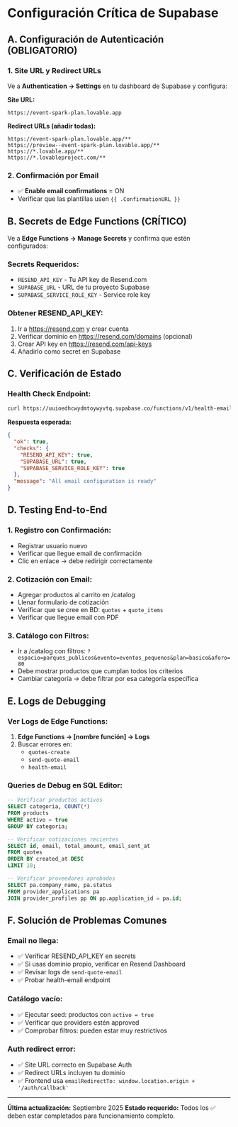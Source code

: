 # Configuración Crítica de Supabase

## A. Configuración de Autenticación (OBLIGATORIO)

### 1. Site URL y Redirect URLs
Ve a **Authentication → Settings** en tu dashboard de Supabase y configura:

**Site URL:**
```
https://event-spark-plan.lovable.app
```

**Redirect URLs (añadir todas):**
```
https://event-spark-plan.lovable.app/**
https://preview--event-spark-plan.lovable.app/**
https://*.lovable.app/**
https://*.lovableproject.com/**
```

### 2. Confirmación por Email
- ✅ **Enable email confirmations** = ON
- Verificar que las plantillas usen `{{ .ConfirmationURL }}`

## B. Secrets de Edge Functions (CRÍTICO)

Ve a **Edge Functions → Manage Secrets** y confirma que estén configurados:

### Secrets Requeridos:
- `RESEND_API_KEY` - Tu API key de Resend.com
- `SUPABASE_URL` - URL de tu proyecto Supabase  
- `SUPABASE_SERVICE_ROLE_KEY` - Service role key

### Obtener RESEND_API_KEY:
1. Ir a https://resend.com y crear cuenta
2. Verificar dominio en https://resend.com/domains (opcional)
3. Crear API key en https://resend.com/api-keys
4. Añadirlo como secret en Supabase

## C. Verificación de Estado

### Health Check Endpoint:
```bash
curl https://uuioedhcwydmtoywyvtq.supabase.co/functions/v1/health-email
```

**Respuesta esperada:**
```json
{
  "ok": true,
  "checks": {
    "RESEND_API_KEY": true,
    "SUPABASE_URL": true, 
    "SUPABASE_SERVICE_ROLE_KEY": true
  },
  "message": "All email configuration is ready"
}
```

## D. Testing End-to-End

### 1. Registro con Confirmación:
- Registrar usuario nuevo
- Verificar que llegue email de confirmación
- Clic en enlace → debe redirigir correctamente

### 2. Cotización con Email:
- Agregar productos al carrito en /catalog
- Llenar formulario de cotización
- Verificar que se cree en BD: `quotes` + `quote_items`
- Verificar que llegue email con PDF

### 3. Catálogo con Filtros:
- Ir a /catalog con filtros: `?espacio=parques_publicos&evento=eventos_pequenos&plan=basico&aforo=80`
- Debe mostrar productos que cumplan todos los criterios
- Cambiar categoría → debe filtrar por esa categoría específica

## E. Logs de Debugging

### Ver Logs de Edge Functions:
1. **Edge Functions → [nombre función] → Logs**
2. Buscar errores en:
   - `quotes-create`
   - `send-quote-email`
   - `health-email`

### Queries de Debug en SQL Editor:
```sql
-- Verificar productos activos
SELECT categoria, COUNT(*) 
FROM products 
WHERE activo = true 
GROUP BY categoria;

-- Verificar cotizaciones recientes
SELECT id, email, total_amount, email_sent_at 
FROM quotes 
ORDER BY created_at DESC 
LIMIT 10;

-- Verificar proveedores aprobados
SELECT pa.company_name, pa.status 
FROM provider_applications pa
JOIN provider_profiles pp ON pp.application_id = pa.id;
```

## F. Solución de Problemas Comunes

### Email no llega:
- ✅ Verificar RESEND_API_KEY en secrets
- ✅ Si usas dominio propio, verificar en Resend Dashboard
- ✅ Revisar logs de `send-quote-email`
- ✅ Probar health-email endpoint

### Catálogo vacío:
- ✅ Ejecutar seed: productos con `activo = true`
- ✅ Verificar que providers estén approved
- ✅ Comprobar filtros: pueden estar muy restrictivos

### Auth redirect error:
- ✅ Site URL correcto en Supabase Auth
- ✅ Redirect URLs incluyen tu dominio
- ✅ Frontend usa `emailRedirectTo: window.location.origin + '/auth/callback'`

---

**Última actualización:** Septiembre 2025
**Estado requerido:** Todos los ✅ deben estar completados para funcionamiento completo.